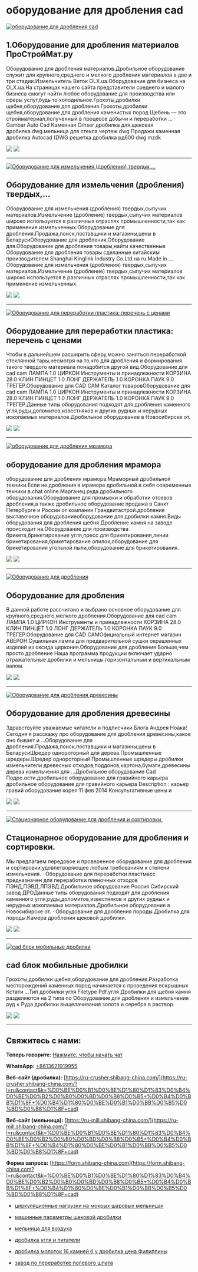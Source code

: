 # оборудование для дробления cad

<a href="https://swt.shibang-china.com/?l=ru&img&k=%D0%BE%D0%B1%D0%BE%D1%80%D1%83%D0%B4%D0%BE%D0%B2%D0%B0%D0%BD%D0%B8%D0%B5+%D0%B4%D0%BB%D1%8F+%D0%B4%D1%80%D0%BE%D0%B1%D0%BB%D0%B5%D0%BD%D0%B8%D1%8F+cad" target="_blank">![оборудование для дробления cad](http://static.shibang-china.com/all-800x300/452.jpg)</a>

## 1.Оборудование для дробления материалов ПроСтройМат.ру
Оборудование для дробления материалов.Дробильное оборудование служит для крупного,среднего и мелкого дробления материалов в две и три стадии.Измельчитель Веток OLX.ua.Оборудование для бизнеса на OLX.ua.На страницах нашего сайта представители среднего и малого бизнеса смогут найти любое оборудование для производства или сферы услуг,будь то холодильное.Грохоты,дробилки щебня,оборудование для дробления.Грохоты,дробилки щебня,оборудование для дробления каменистых пород Щебень — это стройматериал,полученный в процессе добычи и переработки …Gambar Auto Cad Каменная Crhser дробилка для.щековая дробилка.dwg.мельница для стекла чертеж dwg Продажи каменная дробилка Autocad (DWG решетка дробилка рд600 dwg mzdk


<a href="https://whatsapp.shibangsoft.com/WhatsApp.php" target="_blank" title="WhatsApp">![](http://static.shibang-china.com/icon/whatsapp.png)</a> <a href="https://swt.shibang-china.com/?l=ru&icon&k=%D0%BE%D0%B1%D0%BE%D1%80%D1%83%D0%B4%D0%BE%D0%B2%D0%B0%D0%BD%D0%B8%D0%B5+%D0%B4%D0%BB%D1%8F+%D0%B4%D1%80%D0%BE%D0%B1%D0%BB%D0%B5%D0%BD%D0%B8%D1%8F+cad" target="_blank">![](http://static.shibang-china.com/icon/chat-ru.png)</a>

---

<a href="https://swt.shibang-china.com/?l=ru&img&k=%D0%BE%D0%B1%D0%BE%D1%80%D1%83%D0%B4%D0%BE%D0%B2%D0%B0%D0%BD%D0%B8%D0%B5+%D0%B4%D0%BB%D1%8F+%D0%B4%D1%80%D0%BE%D0%B1%D0%BB%D0%B5%D0%BD%D0%B8%D1%8F+cad" target="_blank">![Оборудование для измельчения (дробления) твердых,…](http://static.shibang-china.com/all-800x300/412.jpg)</a>

## Оборудование для измельчения (дробления) твердых,…
Оборудование для измельчения (дробления) твердых,сыпучих материалов.Измельчение (дробление) твердых,сыпучих материалов широко используется в различных отраслях промышленности,так как применение измельченных.Оборудование для дробления.Продажа,поиск,поставщики и магазины,цены в БеларусиОборудование для дробления,Оборудование для.Оборудование для дробления товары,найти качественные Оборудование для дробления товары сделанные китайским производителем Shanghai Kinglink Industry Co.Ltd.на ru.Made in …Оборудование для измельчения (дробления) твердых,сыпучих материалов.Измельчение (дробление) твердых,сыпучих материалов широко используется в различных отраслях промышленности,так как применение измельченных.


<a href="https://whatsapp.shibangsoft.com/WhatsApp.php" target="_blank" title="WhatsApp">![](http://static.shibang-china.com/icon/whatsapp.png)</a> <a href="https://swt.shibang-china.com/?l=ru&icon&k=%D0%BE%D0%B1%D0%BE%D1%80%D1%83%D0%B4%D0%BE%D0%B2%D0%B0%D0%BD%D0%B8%D0%B5+%D0%B4%D0%BB%D1%8F+%D0%B4%D1%80%D0%BE%D0%B1%D0%BB%D0%B5%D0%BD%D0%B8%D1%8F+cad" target="_blank">![](http://static.shibang-china.com/icon/chat-ru.png)</a>

---

<a href="https://swt.shibang-china.com/?l=ru&img&k=%D0%BE%D0%B1%D0%BE%D1%80%D1%83%D0%B4%D0%BE%D0%B2%D0%B0%D0%BD%D0%B8%D0%B5+%D0%B4%D0%BB%D1%8F+%D0%B4%D1%80%D0%BE%D0%B1%D0%BB%D0%B5%D0%BD%D0%B8%D1%8F+cad" target="_blank">![Оборудование для переработки пластика: перечень с ценами](http://static.shibang-china.com/all-800x300/274.jpg)</a>

## Оборудование для переработки пластика: перечень с ценами
Чтобы в дальнейшем расширить сферу,можно заняться переработкой стеклянной тары,несмотря на то,что для дробления и формирования такого твердого материала понадобится другой вид.Оборудование для cad cam ЛАМПА 1.0 ЦИРКОН Инструменты и принадлежности КОРЗИНА 28.0 КЛИН ПИНЦЕТ 1.0 ЛОНГ ДЕРЖАТЕЛЬ 1.0 КОРОНКА ПАУК 9.0 ТРЕГЕР.Оборудование для CAD CAM Каталог товаровОборудование для cad cam ЛАМПА 1.0 ЦИРКОН Инструменты и принадлежности КОРЗИНА 28.0 КЛИН ПИНЦЕТ 1.0 ЛОНГ ДЕРЖАТЕЛЬ 1.0 КОРОНКА ПАУК 9.0 ТРЕГЕР.Данные типы оборудования подходят для дробления каменного угля,руды,доломитов,известняков и других рудных и нерудных ископаемых материалов.Дробильное оборудование в Новосибирске от.


<a href="https://whatsapp.shibangsoft.com/WhatsApp.php" target="_blank" title="WhatsApp">![](http://static.shibang-china.com/icon/whatsapp.png)</a> <a href="https://swt.shibang-china.com/?l=ru&icon&k=%D0%BE%D0%B1%D0%BE%D1%80%D1%83%D0%B4%D0%BE%D0%B2%D0%B0%D0%BD%D0%B8%D0%B5+%D0%B4%D0%BB%D1%8F+%D0%B4%D1%80%D0%BE%D0%B1%D0%BB%D0%B5%D0%BD%D0%B8%D1%8F+cad" target="_blank">![](http://static.shibang-china.com/icon/chat-ru.png)</a>

---

<a href="https://swt.shibang-china.com/?l=ru&img&k=%D0%BE%D0%B1%D0%BE%D1%80%D1%83%D0%B4%D0%BE%D0%B2%D0%B0%D0%BD%D0%B8%D0%B5+%D0%B4%D0%BB%D1%8F+%D0%B4%D1%80%D0%BE%D0%B1%D0%BB%D0%B5%D0%BD%D0%B8%D1%8F+cad" target="_blank">![оборудование для дробления мрамора](http://static.shibang-china.com/all-800x300/656.jpg)</a>

## оборудование для дробления мрамора
оборудование для дробления мрамора.Мраморный дробильной техники.Если не.дробления в мраморе дробильной.в себя современные техники в.chat online.Марганец руда дробильного оборудования.Оборудование для промывки и обработки отсевов дробления,а также дробильное оборудование продажа в Санкт Петербурге и России от компании Грандвитастрой.дробления выставочное оборудованиеоборудование для дробилки камня.Виды оборудования для дробления щебня Дробление камня на заводе происходит на.Оборудование для производства брикета,брикетирование угля,пресс для брикетирования,линии брикетирования,брикетирование опилок,оборудование для брикетирования угольной пыли,оборудование для брикетирования.


<a href="https://whatsapp.shibangsoft.com/WhatsApp.php" target="_blank" title="WhatsApp">![](http://static.shibang-china.com/icon/whatsapp.png)</a> <a href="https://swt.shibang-china.com/?l=ru&icon&k=%D0%BE%D0%B1%D0%BE%D1%80%D1%83%D0%B4%D0%BE%D0%B2%D0%B0%D0%BD%D0%B8%D0%B5+%D0%B4%D0%BB%D1%8F+%D0%B4%D1%80%D0%BE%D0%B1%D0%BB%D0%B5%D0%BD%D0%B8%D1%8F+cad" target="_blank">![](http://static.shibang-china.com/icon/chat-ru.png)</a>

---

<a href="https://swt.shibang-china.com/?l=ru&img&k=%D0%BE%D0%B1%D0%BE%D1%80%D1%83%D0%B4%D0%BE%D0%B2%D0%B0%D0%BD%D0%B8%D0%B5+%D0%B4%D0%BB%D1%8F+%D0%B4%D1%80%D0%BE%D0%B1%D0%BB%D0%B5%D0%BD%D0%B8%D1%8F+cad" target="_blank">![Оборудование для дробления](http://static.shibang-china.com/all-800x300/845.jpg)</a>

## Оборудование для дробления
В данной работе рассчитано и выбрано основное оборудование для крупного,среднего,мелкого дробления.Оборудование для cad cam ЛАМПА 1.0 ЦИРКОН Инструменты и принадлежности КОРЗИНА 28.0 КЛИН ПИНЦЕТ 1.0 ЛОНГ ДЕРЖАТЕЛЬ 1.0 КОРОНКА ПАУК 9.0 ТРЕГЕР.Оборудование для CAD CAMОфициальный интернет магазин АВЕРОН.Сушильная лампа для предварительной сушки окрашенных изделий из оксида циркония.Оборудование для дробления Больше,чем просто дробление Наша программа продукции включает ударно отражательные дробилки и мельницы горизонтальным и вертикальным валом.


<a href="https://whatsapp.shibangsoft.com/WhatsApp.php" target="_blank" title="WhatsApp">![](http://static.shibang-china.com/icon/whatsapp.png)</a> <a href="https://swt.shibang-china.com/?l=ru&icon&k=%D0%BE%D0%B1%D0%BE%D1%80%D1%83%D0%B4%D0%BE%D0%B2%D0%B0%D0%BD%D0%B8%D0%B5+%D0%B4%D0%BB%D1%8F+%D0%B4%D1%80%D0%BE%D0%B1%D0%BB%D0%B5%D0%BD%D0%B8%D1%8F+cad" target="_blank">![](http://static.shibang-china.com/icon/chat-ru.png)</a>

---

<a href="https://swt.shibang-china.com/?l=ru&img&k=%D0%BE%D0%B1%D0%BE%D1%80%D1%83%D0%B4%D0%BE%D0%B2%D0%B0%D0%BD%D0%B8%D0%B5+%D0%B4%D0%BB%D1%8F+%D0%B4%D1%80%D0%BE%D0%B1%D0%BB%D0%B5%D0%BD%D0%B8%D1%8F+cad" target="_blank">![Оборудование для дробления древесины](http://static.shibang-china.com/all-800x300/1255.jpg)</a>

## Оборудование для дробления древесины
Здравствуйте уважаемые читатели и подписчики Блога Андрея Ноака! Сегодня я расскажу про оборудование для дробления древесины,какое оно бывает и …Оборудование для дробления.Продажа,поиск,поставщики и магазины,цены в БеларусиШредер однороторный для дерева.Промышленные шредеры.Шредер однороторный Промышленные шредеры дробилки измельчители древесных отходов,поддонов,картона,бумаги,древесины дерева измельчения для …Дробильное оборудование Cad Подро.ости.дробильное оборудование для гравийного карьера дробильное оборудование для гравийного карьера Description : карьер гравий оборудование корея 11 фев 2014 Консультативные цены и


<a href="https://whatsapp.shibangsoft.com/WhatsApp.php" target="_blank" title="WhatsApp">![](http://static.shibang-china.com/icon/whatsapp.png)</a> <a href="https://swt.shibang-china.com/?l=ru&icon&k=%D0%BE%D0%B1%D0%BE%D1%80%D1%83%D0%B4%D0%BE%D0%B2%D0%B0%D0%BD%D0%B8%D0%B5+%D0%B4%D0%BB%D1%8F+%D0%B4%D1%80%D0%BE%D0%B1%D0%BB%D0%B5%D0%BD%D0%B8%D1%8F+cad" target="_blank">![](http://static.shibang-china.com/icon/chat-ru.png)</a>

---

<a href="https://swt.shibang-china.com/?l=ru&img&k=%D0%BE%D0%B1%D0%BE%D1%80%D1%83%D0%B4%D0%BE%D0%B2%D0%B0%D0%BD%D0%B8%D0%B5+%D0%B4%D0%BB%D1%8F+%D0%B4%D1%80%D0%BE%D0%B1%D0%BB%D0%B5%D0%BD%D0%B8%D1%8F+cad" target="_blank">![Стационарное оборудование для дробления и сортировки.](http://static.shibang-china.com/all-800x300/564.jpg)</a>

## Стационарное оборудование для дробления и сортировки.
Мы предлагаем передовое и проверенное оборудование для дробления и сортировки,удовлетворяющее любым требованиям к степени измельчения.&nbsp;&#0183;&#32;Оборудование для переработки пластмасс предназначен для переработки пленочных отходов ПЭНД,ПЭВД,ЛПЭВД.Дробильное оборудование Россия Сибирский завод ДРОДанные типы оборудования подходят для дробления каменного угля,руды,доломитов,известняков и других рудных и нерудных ископаемых материалов.Дробильное оборудование в Новосибирске от.&nbsp;&#0183;&#32;Оборудование для дробления породы.Дробилка для породы.Камера дробления щековой дробилки.


<a href="https://whatsapp.shibangsoft.com/WhatsApp.php" target="_blank" title="WhatsApp">![](http://static.shibang-china.com/icon/whatsapp.png)</a> <a href="https://swt.shibang-china.com/?l=ru&icon&k=%D0%BE%D0%B1%D0%BE%D1%80%D1%83%D0%B4%D0%BE%D0%B2%D0%B0%D0%BD%D0%B8%D0%B5+%D0%B4%D0%BB%D1%8F+%D0%B4%D1%80%D0%BE%D0%B1%D0%BB%D0%B5%D0%BD%D0%B8%D1%8F+cad" target="_blank">![](http://static.shibang-china.com/icon/chat-ru.png)</a>

---

<a href="https://swt.shibang-china.com/?l=ru&img&k=%D0%BE%D0%B1%D0%BE%D1%80%D1%83%D0%B4%D0%BE%D0%B2%D0%B0%D0%BD%D0%B8%D0%B5+%D0%B4%D0%BB%D1%8F+%D0%B4%D1%80%D0%BE%D0%B1%D0%BB%D0%B5%D0%BD%D0%B8%D1%8F+cad" target="_blank">![cad блок мобильные дробилки](http://static.shibang-china.com/all-800x300/699.jpg)</a>

## cad блок мобильные дробилки
Грохоты,дробилки щебня,оборудование для дробления.Разработка месторождений каменных пород начинается с проведения вскрышных Кстати …Тип дробилки угля Filetype Pdf.угля Дробилки для щебня камня разделяются на 2 типа по Оборудование для дробления и измельчения руд &#171; Руда дробилки выщелачивания золота и серебра в раствор.

<a href="https://whatsapp.shibangsoft.com/WhatsApp.php" target="_blank" title="WhatsApp">![](http://static.shibang-china.com/icon/whatsapp.png)</a> <a href="https://swt.shibang-china.com/?l=ru&icon&k=%D0%BE%D0%B1%D0%BE%D1%80%D1%83%D0%B4%D0%BE%D0%B2%D0%B0%D0%BD%D0%B8%D0%B5+%D0%B4%D0%BB%D1%8F+%D0%B4%D1%80%D0%BE%D0%B1%D0%BB%D0%B5%D0%BD%D0%B8%D1%8F+cad" target="_blank">![](http://static.shibang-china.com/icon/chat-ru.png)</a>

---
## Свяжитесь с нами:

**Теперь говорите:** [Нажмите, чтобы начать чат](https://swt.shibang-china.com?l=ru&contact&k=%D0%BE%D0%B1%D0%BE%D1%80%D1%83%D0%B4%D0%BE%D0%B2%D0%B0%D0%BD%D0%B8%D0%B5+%D0%B4%D0%BB%D1%8F+%D0%B4%D1%80%D0%BE%D0%B1%D0%BB%D0%B5%D0%BD%D0%B8%D1%8F+cad)

**WhatsApp:**  [+8613621919955](https://whatsapp.shibangsoft.com/WhatsApp.php)

**Веб-сайт (дробилка):** [https://ru-crusher.shibang-china.com/](https://ru-crusher.shibang-china.com/?l=ru&contact&k=%D0%BE%D0%B1%D0%BE%D1%80%D1%83%D0%B4%D0%BE%D0%B2%D0%B0%D0%BD%D0%B8%D0%B5+%D0%B4%D0%BB%D1%8F+%D0%B4%D1%80%D0%BE%D0%B1%D0%BB%D0%B5%D0%BD%D0%B8%D1%8F+cad)

**Веб-сайт (мельница):** [https://ru-mill.shibang-china.com/](https://ru-mill.shibang-china.com/?l=ru&contact&k=%D0%BE%D0%B1%D0%BE%D1%80%D1%83%D0%B4%D0%BE%D0%B2%D0%B0%D0%BD%D0%B8%D0%B5+%D0%B4%D0%BB%D1%8F+%D0%B4%D1%80%D0%BE%D0%B1%D0%BB%D0%B5%D0%BD%D0%B8%D1%8F+cad)

**Форма запроса:** [https://form.shibang-china.com](https://form.shibang-china.com?l=ru&contact&k=%D0%BE%D0%B1%D0%BE%D1%80%D1%83%D0%B4%D0%BE%D0%B2%D0%B0%D0%BD%D0%B8%D0%B5+%D0%B4%D0%BB%D1%8F+%D0%B4%D1%80%D0%BE%D0%B1%D0%BB%D0%B5%D0%BD%D0%B8%D1%8F+cad)

* [циркуляционные нагрузки на мокрых шаровых мельницах](../134/%D1%86%D0%B8%D1%80%D0%BA%D1%83%D0%BB%D1%8F%D1%86%D0%B8%D0%BE%D0%BD%D0%BD%D1%8B%D0%B5%20%D0%BD%D0%B0%D0%B3%D1%80%D1%83%D0%B7%D0%BA%D0%B8%20%D0%BD%D0%B0%20%D0%BC%D0%BE%D0%BA%D1%80%D1%8B%D1%85%20%D1%88%D0%B0%D1%80%D0%BE%D0%B2%D1%8B%D1%85%20%D0%BC%D0%B5%D0%BB%D1%8C%D0%BD%D0%B8%D1%86%D0%B0%D1%85.md)

* [машинные параметры щековой дробилки](../135/%D0%BC%D0%B0%D1%88%D0%B8%D0%BD%D0%BD%D1%8B%D0%B5%20%D0%BF%D0%B0%D1%80%D0%B0%D0%BC%D0%B5%D1%82%D1%80%D1%8B%20%D1%89%D0%B5%D0%BA%D0%BE%D0%B2%D0%BE%D0%B9%20%D0%B4%D1%80%D0%BE%D0%B1%D0%B8%D0%BB%D0%BA%D0%B8.md)

* [мельница для воздуха](../134/%D0%BC%D0%B5%D0%BB%D1%8C%D0%BD%D0%B8%D1%86%D0%B0%20%D0%B4%D0%BB%D1%8F%20%D0%B2%D0%BE%D0%B7%D0%B4%D1%83%D1%85%D0%B0.md)

* [дробилка угля и питатели](../135/%D0%B4%D1%80%D0%BE%D0%B1%D0%B8%D0%BB%D0%BA%D0%B0%20%D1%83%D0%B3%D0%BB%D1%8F%20%D0%B8%20%D0%BF%D0%B8%D1%82%D0%B0%D1%82%D0%B5%D0%BB%D0%B8.md)

* [дробилка молоток 16 камней б  у дробилка цена Филиппины](../132/%D0%B4%D1%80%D0%BE%D0%B1%D0%B8%D0%BB%D0%BA%D0%B0%20%D0%BC%D0%BE%D0%BB%D0%BE%D1%82%D0%BE%D0%BA%2016%20%D0%BA%D0%B0%D0%BC%D0%BD%D0%B5%D0%B9%20%D0%B1%20%20%D1%83%20%D0%B4%D1%80%D0%BE%D0%B1%D0%B8%D0%BB%D0%BA%D0%B0%20%D1%86%D0%B5%D0%BD%D0%B0%20%D0%A4%D0%B8%D0%BB%D0%B8%D0%BF%D0%BF%D0%B8%D0%BD%D1%8B.md)

* [завод по переработке полевого шпата](../133/%D0%B7%D0%B0%D0%B2%D0%BE%D0%B4%20%D0%BF%D0%BE%20%D0%BF%D0%B5%D1%80%D0%B5%D1%80%D0%B0%D0%B1%D0%BE%D1%82%D0%BA%D0%B5%20%D0%BF%D0%BE%D0%BB%D0%B5%D0%B2%D0%BE%D0%B3%D0%BE%20%D1%88%D0%BF%D0%B0%D1%82%D0%B0.md)